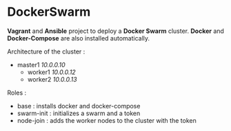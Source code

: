 # DockerSwarm

**Vagrant** and **Ansible** project to deploy a **Docker Swarm** cluster.
**Docker** and **Docker-Compose** are also installed automatically. 

Architecture of the cluster : 

- master1 *10.0.0.10*
  * worker1 *10.0.0.12*
  * worker2 *10.0.0.13*


Roles : 
- base : installs docker and docker-compose
- swarm-init : initializes a swarm and a token
- node-join : adds the worker nodes to the cluster with the token 
